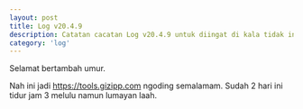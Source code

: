 ```yaml
---
layout: post
title: Log v20.4.9
description: Catatan cacatan Log v20.4.9 untuk diingat di kala tidak ingat sekaligus sengaja tidak ingat agar kembali mengingat.
category: 'log'
---
```


Selamat bertambah umur.

Nah ini jadi https://tools.gizipp.com ngoding semalamam. Sudah 2 hari ini tidur jam 3 melulu namun lumayan laah.
